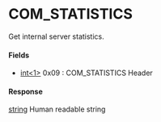 
# COM_STATISTICS

Get internal server statistics.


#### Fields



* [int<1>](../protocol-data-types.md#fixed-length-integers) 0x09 : COM_STATISTICS Header



#### Response


[string<EOF>](../protocol-data-types.md#end-of-file-length-strings) Human readable string

